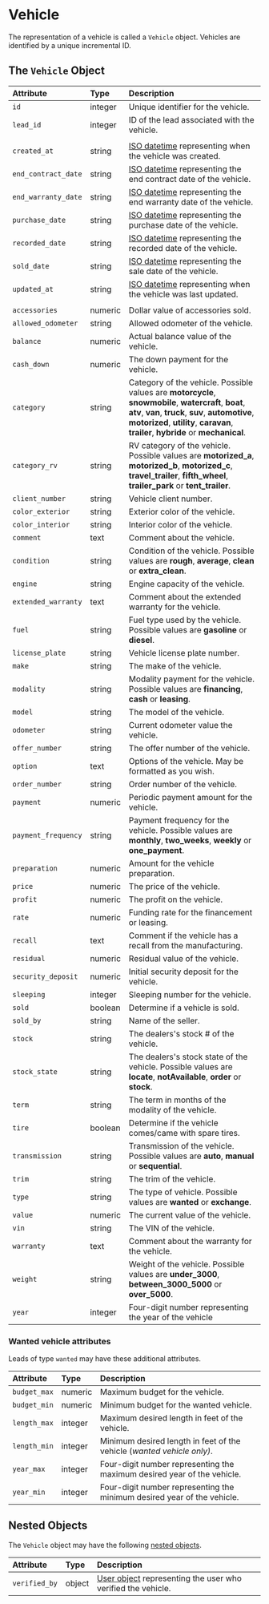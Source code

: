 # Vehicle

The representation of a vehicle is called a `Vehicle` object. Vehicles are identified by a unique incremental ID.

## The `Vehicle` Object

| **Attribute** | **Type** | **Description** |
| :--- | :--- | :--- |
| `id` | integer | Unique identifier for the vehicle. |
| `lead_id` | integer | ID of the lead associated with the vehicle. |
|  |  |  |
| `created_at` | string | [ISO datetime](https://en.wikipedia.org/wiki/ISO_8601) representing when the vehicle was created. |
| `end_contract_date` | string | [​​​ISO datetime](https://en.wikipedia.org/wiki/ISO_8601) representing the end contract date of the vehicle. |
| `end_warranty_date` | string | [​​​ISO datetime](https://en.wikipedia.org/wiki/ISO_8601) representing the end warranty date of the vehicle. |
| `purchase_date` | string | [​​​ISO datetime](https://en.wikipedia.org/wiki/ISO_8601) representing the purchase date of the vehicle. |
| `recorded_date` | string | [​​​ISO datetime](https://en.wikipedia.org/wiki/ISO_8601) representing the recorded date of the vehicle. |
| `sold_date` | string | [​​​ISO datetime](https://en.wikipedia.org/wiki/ISO_8601) representing the sale date of the vehicle. |
| `updated_at` | string | [ISO datetime](https://en.wikipedia.org/wiki/ISO_8601) representing when the vehicle was last updated. |
|  |  |  |
| `accessories` | numeric | Dollar value of accessories sold. |
| `allowed_odometer` | string | Allowed odometer of the vehicle. |
| `balance` | numeric | Actual balance value of the vehicle. |
| `cash_down` | numeric | The down payment for the vehicle. |
| `category` | string | Category of the vehicle. Possible values are **motorcycle**, **snowmobile**, **watercraft**, **boat**, **atv**, **van**, **truck**, **suv**, **automotive**, **motorized**, **utility**, **caravan**, **trailer**, **hybride** or **mechanical**. |
| `category_rv` | string | RV category of the vehicle. Possible values are **motorized\_a**, **motorized\_b**, **motorized\_c**, **travel\_trailer**, **fifth\_wheel**, **trailer\_park** or **tent\_trailer**. |
| `client_number` | string | Vehicle client number. |
| `color_exterior` | string | Exterior color of the vehicle. |
| `color_interior` | string | Interior color of the vehicle. |
| `comment` | text | Comment about the vehicle. |
| `condition` | string | Condition of the vehicle. Possible values are **rough**, **average**, **clean** or **extra\_clean**. |
| `engine` | string | Engine capacity of the vehicle. |
| `extended_warranty` | text | Comment about the extended warranty for the vehicle. |
| `fuel` | string | Fuel type used by the vehicle. Possible values are **gasoline** or **diesel**. |
| `license_plate` | string | Vehicle license plate number. |
| `make` | string | The make of the vehicle. |
| `modality` | string | Modality payment for the vehicle. Possible values are **financing**, **cash** or **leasing**. |
| `model` | string | The model of the vehicle. |
| `odometer` | string | Current odometer value the vehicle. |
| `offer_number` | string | The offer number of the vehicle. |
| `option` | text | Options of the vehicle. May be formatted as you wish. |
| `order_number` | string | Order number of the vehicle. |
| `payment` | numeric | Periodic payment amount for the vehicle. |
| `payment_frequency` | string | Payment frequency for the vehicle. Possible values are **monthly**, **two\_weeks**, **weekly** or **one\_payment**. |
| `preparation` | numeric | Amount for the vehicle preparation. |
| `price` | numeric | The price of the vehicle. |
| `profit` | numeric | The profit on the vehicle. |
| `rate` | numeric | Funding rate for the financement or leasing. |
| `recall` | text | Comment if the vehicle has a recall from the manufacturing. |
| `residual` | numeric | Residual value of the vehicle. |
| `security_deposit` | numeric | Initial security deposit for the vehicle. |
| `sleeping` | integer | Sleeping number for the vehicle. |
| `sold` | boolean | Determine if a vehicle is sold. |
| `sold_by` | string | Name of the seller. |
| `stock` | string | The dealers's stock \# of the vehicle. |
| `stock_state` | string | The dealers's stock state of the vehicle. Possible values are **locate**, **notAvailable**, **order** or **stock**. |
| `term` | string | The term in months of the modality of the vehicle. |
| `tire` | boolean | Determine if the vehicle comes/came with spare tires. |
| `transmission` | string | Transmission of the vehicle. Possible values are **auto**, **manual** or **sequential**. |
| `trim` | string | The trim of the vehicle. |
| `type` | string | The type of vehicle. Possible values are **wanted** or **exchange**. |
| `value` | numeric | The current value of the vehicle. |
| `vin` | string | The VIN of the vehicle. |
| `warranty` | text | Comment about the warranty for the vehicle. |
| `weight` | string | Weight of the vehicle. Possible values are **under\_3000**, **between\_3000\_5000** or **over\_5000**. |
| `year` | integer | Four-digit number representing the year of the vehicle |

### Wanted vehicle attributes

Leads of type `wanted` may have these additional attributes.

| **Attribute** | **Type** | **Description** |
| :--- | :--- | :--- |
| `budget_max` | numeric | Maximum budget for the vehicle. |
| `budget_min` | numeric | Minimum budget for the wanted vehicle. |
| `length_max` | integer | Maximum desired length in feet of the vehicle. |
| `length_min` | integer | Minimum desired length in feet of the vehicle \(_wanted vehicle only\)_. |
| `year_max` | integer | Four-digit number representing the maximum desired year of the vehicle. |
| `year_min` | integer | Four-digit number representing the minimum desired year of the vehicle. |



## Nested Objects

The `Vehicle` object may have the following [nested objects](../api-1/relations.md).

| **Attribute** | **Type** | **Description** |
| :--- | :--- | :--- |
| `verified_by` | object | [​​User object](user.md) representing the user who verified the vehicle. |

